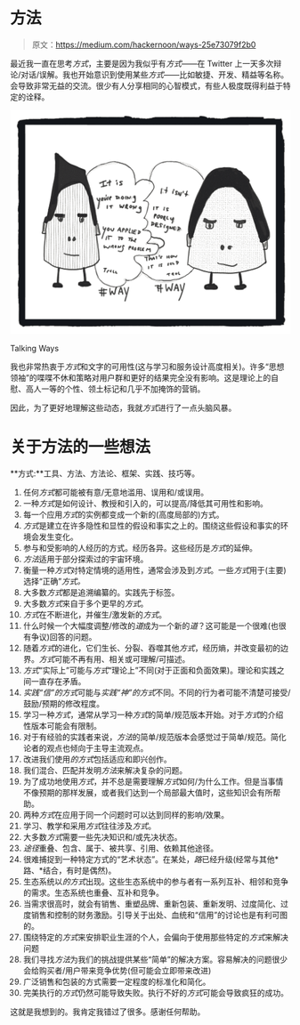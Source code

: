 # 方法

> 原文：<https://medium.com/hackernoon/ways-25e73079f2b0>

最近我一直在思考*方式*，主要是因为我似乎有*方式*——在 Twitter 上一天多次辩论/对话/误解。我也开始意识到使用某些*方式*——比如敏捷、开发、精益等名称。会导致非常无益的交流。很少有人分享相同的心智模式，有些人极度既得利益于特定的诠释。

![](img/9ffd6ab07b5decb6b3c241ee3c2ec9fe.png)

Talking Ways

我也非常热衷于*方式*和文字的可用性(这与学习和服务设计高度相关)。许多“思想领袖”的喋喋不休和策略对用户群和更好的结果完全没有影响。这是理论上的自慰、高人一等的个性、领土标记和几乎不加掩饰的营销。

因此，为了更好地理解这些动态，我就*方式*进行了一点头脑风暴。

# 关于方法的一些想法

**方式:**工具、方法、方法论、框架、实践、技巧等。

1.  任何*方式*都可能被有意/无意地滥用、误用和/或误用。
2.  一种*方式*是如何设计、教授和引入的，可以提高/降低其可用性和影响。
3.  每一个应用*方式*的实例都变成一个新的(高度局部的)方式。
4.  *方式*是建立在许多隐性和显性的假设和事实之上的。围绕这些假设和事实的环境会发生变化。
5.  参与和受影响的人经历的方式。经历各异。这些经历是*方式*的延伸。
6.  *方法*适用于部分探索过的宇宙环境。
7.  衡量一种*方式*对特定情境的适用性，通常会涉及到*方式*。一些*方式*用于(主要)选择“正确”*方式。*
8.  大多数*方式*都是追溯编纂的。实践先于标签。
9.  大多数*方式*来自于多个更早的*方式*。
10.  *方式*在不断进化，并催生/激发新的*方式*。
11.  什么时候一个大幅度调整/修改的*道*成为一个新的*道*？这可能是一个很难(也很有争议)回答的问题。
12.  随着*方式*的进化，它们生长、分裂、吞噬其他*方式*，经历熵，并改变最初的边界。*方式*可能不再有用、相关或可理解/可描述。
13.  *方式*“实际上”可能与*方式*“理论上”不同(对于正面和负面效果)。理论和实践之间一直存在矛盾。
14.  *实践“信”的方式*可能与*实践“神”的方式*不同。不同的行为者可能不清楚可接受/鼓励/预期的修改程度。
15.  学习一种*方式*，通常从学习一种*方式*的简单/规范版本开始。对于*方式*的介绍性版本可能会有限制。
16.  对于有经验的实践者来说，*方法*的简单/规范版本会感觉过于简单/规范。简化论者的观点也倾向于主导主流观点。
17.  改进我们使用*的方式*包括适应和即兴创作。
18.  我们混合、匹配并发明*方法*来解决复杂的问题。
19.  为了成功地使用*方式*，并不总是需要理解*方式*如何/为什么工作。但是当事情不像预期的那样发展，或者我们达到一个局部最大值时，这些知识会有所帮助。
20.  两种*方式*在应用于同一个问题时可以达到同样的影响/效果。
21.  学习、教学和采用*方式*往往涉及*方式*。
22.  大多数*方式*需要一些先决知识和/或先决状态。
23.  *途径*重叠、包含、属于、被共享、引用、依赖其他途径。
24.  很难捕捉到一种特定方式的“艺术状态”。在某处，*路*已经升级(经常与其他*路、*结合，有时是偶然)。
25.  生态系统以*的方式*出现。这些生态系统中的参与者有一系列互补、相邻和竞争的需求。生态系统也重叠、互补和竞争。
26.  当需求很高时，就会有销售、重塑品牌、重新包装、重新发明、过度简化、过度销售和控制的财务激励。引导关于出处、血统和“信用”的讨论也是有利可图的。
27.  围绕特定的*方式*来安排职业生涯的个人，会偏向于使用那些特定的*方式*来解决问题
28.  我们寻找*方法*为我们的挑战提供某些“简单”的解决方案。容易解决的问题很少会给购买者/用户带来竞争优势(但可能会立即带来改进)
29.  广泛销售和包装的方式需要一定程度的标准化和简化。
30.  完美执行的*方式*仍然可能导致失败。执行不好的*方式*可能会导致疯狂的成功。

这就是我想到的。我肯定我错过了很多。感谢任何帮助。